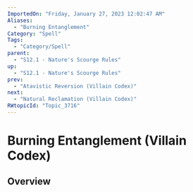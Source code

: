 ```yaml
---
ImportedOn: "Friday, January 27, 2023 12:02:47 AM"
Aliases:
  - "Burning Entanglement"
Category: "Spell"
Tags:
  - "Category/Spell"
parent:
  - "S12.1 - Nature's Scourge Rules"
up:
  - "S12.1 - Nature's Scourge Rules"
prev:
  - "Atavistic Reversion (Villain Codex)"
next:
  - "Natural Reclamation (Villain Codex)"
RWtopicId: "Topic_3716"
---
```

# Burning Entanglement (Villain Codex)
## Overview
